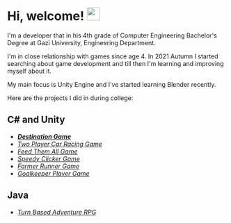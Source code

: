 <!---
umutaan50/umutaan50 is a ✨ special ✨ repository because its `README.md` (this file) appears on your GitHub profile.
You can click the Preview link to take a look at your changes.
--->
# Hi, welcome! <img src="https://raw.githubusercontent.com/MartinHeinz/MartinHeinz/master/wave.gif" width="30px">
I'm a developer that in his 4th grade of Computer Engineering Bachelor's Degree at Gazi University, Engineering Department.

I'm in close relationship with games since age 4. In 2021 Autumn I started searching about game development and till then I'm learning and improving myself about it.

My main focus is Unity Engine and I've started learning Blender recently. 

Here are the projects I did in during college:

C# and Unity
---
* [***Destination Game***](https://github.com/umutaan50/DestinationGame/tree/main/DestinationGame)
* [*Two Player Car Racing Game*](https://github.com/umutaan50/TwoPlayerCarRacingGame/tree/main/TwoPlayerCarRacingGame/Assets)
* [*Feed Them All Game*](https://github.com/umutaan50/FeedThemAllGame/tree/main/FeedThemAllGame/Assets)
* [*Speedy Clicker Game*](https://github.com/umutaan50/SpeedyClickerGame/tree/main/SpeedyClickerGame/Assets)
* [*Farmer Runner Game*](https://github.com/umutaan50/FarmerRunnerGame/tree/main/FarmerRunnerGame/Assets)
* [*Goalkeeper Player Game*](https://github.com/umutaan50/GoalkeeperPlayerGame/tree/main/GoalkeeperPlayerGame/Assets)




Java
---
* [*Turn Based Adventure RPG*](https://github.com/umutaan50/OOProjectTurnBasedAdventureRPG/tree/master/src/gazi/university)

